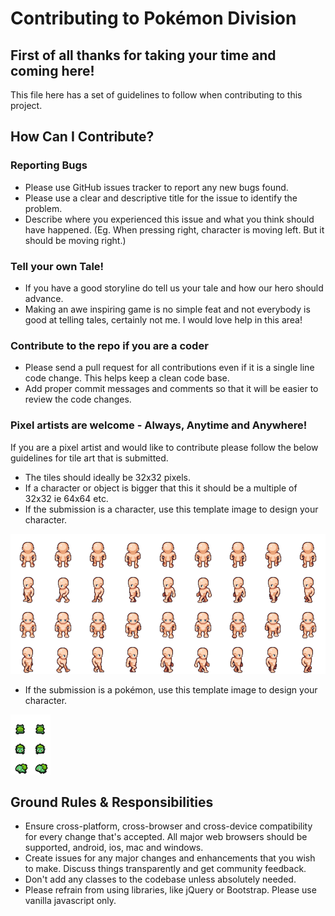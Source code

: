 # Contributing to Pokémon Division

## First of all thanks for taking your time and coming here!

This file here has a set of guidelines to follow when contributing to this project.

## How Can I Contribute?

### Reporting Bugs

* Please use GitHub issues tracker to report any new bugs found.
* Please use a clear and descriptive title for the issue to identify the problem.
* Describe where you experienced this issue and what you think should have happened. 
  (Eg. When pressing right, character is moving left. But it should be moving right.)

### Tell your own Tale!

* If you have a good storyline do tell us your tale and how our hero should advance. 
* Making an awe inspiring game is no simple feat and not everybody is good at telling tales, certainly not me. I would love help in this area!

### Contribute to the repo if you are a coder

* Please send a pull request for all contributions even if it is a single line code change. This helps keep a clean code base.
* Add proper commit messages and comments so that it will be easier to review the code changes.

### Pixel artists are welcome - Always, Anytime and Anywhere!

If you are a pixel artist and would like to contribute please follow the below guidelines for tile art that is submitted.
* The tiles should ideally be 32x32 pixels.
* If a character or object is bigger that this it should be a multiple of 32x32 ie 64x64 etc.
* If the submission is a character, use this template image to design your character. 

![Character walk cycle](/images/male_walkcycle.png "Character walk cycle")

* If the submission is a pokémon, use this template image to design your character. 

![Pokémon](/images/bulbasaur.png "Pokémon")

## Ground Rules & Responsibilities

* Ensure cross-platform, cross-browser and cross-device compatibility for every change that's accepted. All major web browsers should be supported, android, ios, mac and windows.
* Create issues for any major changes and enhancements that you wish to make. Discuss things transparently and get community feedback.
* Don't add any classes to the codebase unless absolutely needed.
* Please refrain from using libraries, like jQuery or Bootstrap. Please use vanilla javascript only.
